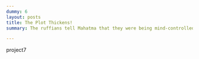 ```yaml
---
dummy: 6
layout: posts
title: The Plot Thickens!
summary: The ruffians tell Mahatma that they were being mind-controlled by Dr Zorg, Mahatma's old drinking buddy and the mad-scientist villain of this arc! 

---
```


project7